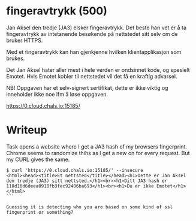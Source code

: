 # fingeravtrykk (500)

Jan Aksel den tredje (JA3) elsker fingeravtrykk. Det beste han vet er å ta fingeravtrykk av intetanende besøkende på nettstedet sitt selv om de bruker HTTPS.

Med et fingeravtrykk kan han gjenkjenne hvilken klientapplikasjon som brukes.

Det Jan Aksel hater aller mest i hele verden er ondsinnet kode, og spesielt Emotet. Hvis Emotet kobler til nettstedet vil det få en kraftig advarsel.

NB! Oppgaven har et selv-signert sertifikat, dette er ikke viktig og inneholder ikke noe ifm å løse oppgaven.

https://0.cloud.chals.io:15185/

# Writeup

Task opens a website where I get a JA3 hash of my browsers fingerprint. Chrome seems to randomize thihs as I get a new on for every request. But my CURL gives the same. 

```
$ curl 'https://0.cloud.chals.io:15185/' --insecure
<html><head><title>Et nettsted</title></head><h1>Dette er Jan Aksel den tredje (JA3) sitt nettsted.</h1><br><h1>Ditt JA3 hash er 110d16d6deea0918fb3fec92406ba693</h1><br><h1>Du er ikke Emotet</h1></html>                                                                                                                                                                                            ```

Guessing it is detecting who you are based on some kind of ssl fingerprint or something? 